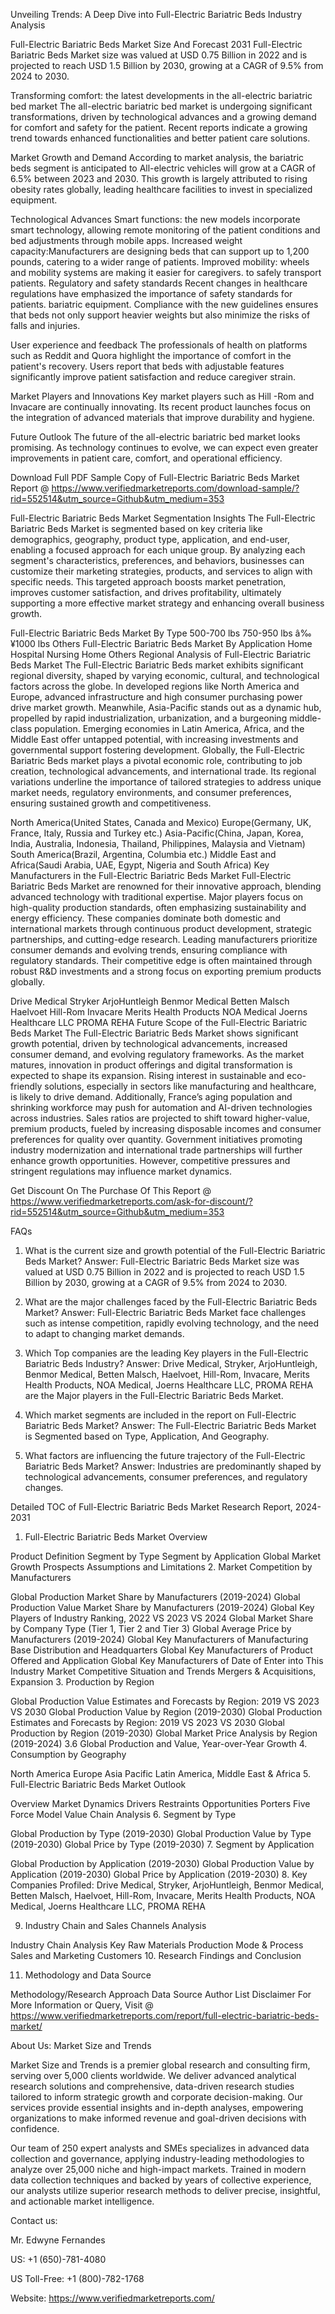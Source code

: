 Unveiling Trends: A Deep Dive into Full-Electric Bariatric Beds Industry Analysis


Full-Electric Bariatric Beds Market Size And Forecast 2031
Full-Electric Bariatric Beds Market size was valued at USD 0.75 Billion in 2022 and is projected to reach USD 1.5 Billion by 2030, growing at a CAGR of 9.5% from 2024 to 2030.

Transforming comfort: the latest developments in the all-electric bariatric bed market
The all-electric bariatric bed market is undergoing significant transformations, driven by technological advances and a growing demand for comfort and safety for the patient. Recent reports indicate a growing trend towards enhanced functionalities and better patient care solutions.

Market Growth and Demand
According to market analysis, the bariatric beds segment is anticipated to All-electric vehicles will grow at a CAGR of 6.5% between 2023 and 2030. This growth is largely attributed to rising obesity rates globally, leading healthcare facilities to invest in specialized equipment.

Technological Advances
Smart functions: the new models incorporate smart technology, allowing remote monitoring of the patient conditions and bed adjustments through mobile apps.
Increased weight capacity:Manufacturers are designing beds that can support up to 1,200 pounds, catering to a wider range of patients.
Improved mobility: wheels and mobility systems are making it easier for caregivers. to safely transport patients.
Regulatory and safety standards
Recent changes in healthcare regulations have emphasized the importance of safety standards for patients. bariatric equipment. Compliance with the new guidelines ensures that beds not only support heavier weights but also minimize the risks of falls and injuries.

User experience and feedback
The professionals of health on platforms such as Reddit and Quora highlight the importance of comfort in the patient's recovery. Users report that beds with adjustable features significantly improve patient satisfaction and reduce caregiver strain.

Market Players and Innovations
Key market players such as Hill -Rom and Invacare are continually innovating. Its recent product launches focus on the integration of advanced materials that improve durability and hygiene.

Future Outlook
The future of the all-electric bariatric bed market looks promising. As technology continues to evolve, we can expect even greater improvements in patient care, comfort, and operational efficiency.

Download Full PDF Sample Copy of Full-Electric Bariatric Beds Market Report @ https://www.verifiedmarketreports.com/download-sample/?rid=552514&utm_source=Github&utm_medium=353

Full-Electric Bariatric Beds Market Segmentation Insights
The Full-Electric Bariatric Beds Market is segmented based on key criteria like demographics, geography, product type, application, and end-user, enabling a focused approach for each unique group. By analyzing each segment's characteristics, preferences, and behaviors, businesses can customize their marketing strategies, products, and services to align with specific needs. This targeted approach boosts market penetration, improves customer satisfaction, and drives profitability, ultimately supporting a more effective market strategy and enhancing overall business growth.

Full-Electric Bariatric Beds Market By Type
500-700 lbs
750-950 lbs
â‰¥1000 lbs
Others
Full-Electric Bariatric Beds Market By Application
Home
Hospital
Nursing Home
Others
Regional Analysis of Full-Electric Bariatric Beds Market
The Full-Electric Bariatric Beds market exhibits significant regional diversity, shaped by varying economic, cultural, and technological factors across the globe. In developed regions like North America and Europe, advanced infrastructure and high consumer purchasing power drive market growth. Meanwhile, Asia-Pacific stands out as a dynamic hub, propelled by rapid industrialization, urbanization, and a burgeoning middle-class population. Emerging economies in Latin America, Africa, and the Middle East offer untapped potential, with increasing investments and governmental support fostering development. Globally, the Full-Electric Bariatric Beds market plays a pivotal economic role, contributing to job creation, technological advancements, and international trade. Its regional variations underline the importance of tailored strategies to address unique market needs, regulatory environments, and consumer preferences, ensuring sustained growth and competitiveness.

North America(United States, Canada and Mexico)
Europe(Germany, UK, France, Italy, Russia and Turkey etc.)
Asia-Pacific(China, Japan, Korea, India, Australia, Indonesia, Thailand, Philippines, Malaysia and Vietnam)
South America(Brazil, Argentina, Columbia etc.)
Middle East and Africa(Saudi Arabia, UAE, Egypt, Nigeria and South Africa)
Key Manufacturers in the Full-Electric Bariatric Beds Market
Full-Electric Bariatric Beds Market are renowned for their innovative approach, blending advanced technology with traditional expertise. Major players focus on high-quality production standards, often emphasizing sustainability and energy efficiency. These companies dominate both domestic and international markets through continuous product development, strategic partnerships, and cutting-edge research. Leading manufacturers prioritize consumer demands and evolving trends, ensuring compliance with regulatory standards. Their competitive edge is often maintained through robust R&D investments and a strong focus on exporting premium products globally.

Drive Medical
Stryker
ArjoHuntleigh
Benmor Medical
Betten Malsch
Haelvoet
Hill-Rom
Invacare
Merits Health Products
NOA Medical
Joerns Healthcare LLC
PROMA REHA
Future Scope of the Full-Electric Bariatric Beds Market
The Full-Electric Bariatric Beds Market shows significant growth potential, driven by technological advancements, increased consumer demand, and evolving regulatory frameworks. As the market matures, innovation in product offerings and digital transformation is expected to shape its expansion. Rising interest in sustainable and eco-friendly solutions, especially in sectors like manufacturing and healthcare, is likely to drive demand. Additionally, France’s aging population and shrinking workforce may push for automation and AI-driven technologies across industries. Sales ratios are projected to shift toward higher-value, premium products, fueled by increasing disposable incomes and consumer preferences for quality over quantity. Government initiatives promoting industry modernization and international trade partnerships will further enhance growth opportunities. However, competitive pressures and stringent regulations may influence market dynamics.

Get Discount On The Purchase Of This Report @ https://www.verifiedmarketreports.com/ask-for-discount/?rid=552514&utm_source=Github&utm_medium=353

FAQs
1. What is the current size and growth potential of the Full-Electric Bariatric Beds Market?
Answer: Full-Electric Bariatric Beds Market size was valued at USD 0.75 Billion in 2022 and is projected to reach USD 1.5 Billion by 2030, growing at a CAGR of 9.5% from 2024 to 2030.

2. What are the major challenges faced by the Full-Electric Bariatric Beds Market?
Answer: Full-Electric Bariatric Beds Market face challenges such as intense competition, rapidly evolving technology, and the need to adapt to changing market demands.

3. Which Top companies are the leading Key players in the Full-Electric Bariatric Beds Industry?
Answer: Drive Medical, Stryker, ArjoHuntleigh, Benmor Medical, Betten Malsch, Haelvoet, Hill-Rom, Invacare, Merits Health Products, NOA Medical, Joerns Healthcare LLC, PROMA REHA are the Major players in the Full-Electric Bariatric Beds Market.

4. Which market segments are included in the report on Full-Electric Bariatric Beds Market?
Answer: The Full-Electric Bariatric Beds Market is Segmented based on Type, Application, And Geography.

5. What factors are influencing the future trajectory of the Full-Electric Bariatric Beds Market?
Answer: Industries are predominantly shaped by technological advancements, consumer preferences, and regulatory changes.

Detailed TOC of Full-Electric Bariatric Beds Market Research Report, 2024-2031
1. Full-Electric Bariatric Beds Market Overview

Product Definition
Segment by Type
Segment by Application
Global Market Growth Prospects
Assumptions and Limitations
2. Market Competition by Manufacturers

Global Production Market Share by Manufacturers (2019-2024)
Global Production Value Market Share by Manufacturers (2019-2024)
Global Key Players of Industry Ranking, 2022 VS 2023 VS 2024
Global Market Share by Company Type (Tier 1, Tier 2 and Tier 3)
Global Average Price by Manufacturers (2019-2024)
Global Key Manufacturers of Manufacturing Base Distribution and Headquarters
Global Key Manufacturers of Product Offered and Application
Global Key Manufacturers of Date of Enter into This Industry
Market Competitive Situation and Trends
Mergers & Acquisitions, Expansion
3. Production by Region

Global Production Value Estimates and Forecasts by Region: 2019 VS 2023 VS 2030
Global Production Value by Region (2019-2030)
Global Production Estimates and Forecasts by Region: 2019 VS 2023 VS 2030
Global Production by Region (2019-2030)
Global Market Price Analysis by Region (2019-2024) 3.6 Global Production and Value, Year-over-Year Growth
4. Consumption by Geography

North America
Europe
Asia Pacific
Latin America, Middle East & Africa
5. Full-Electric Bariatric Beds Market Outlook

Overview
Market Dynamics
Drivers
Restraints
Opportunities
Porters Five Force Model
Value Chain Analysis 
6. Segment by Type

Global Production by Type (2019-2030)
Global Production Value by Type (2019-2030)
Global Price by Type (2019-2030)
7. Segment by Application

Global Production by Application (2019-2030)
Global Production Value by Application (2019-2030)
Global Price by Application (2019-2030)
8. Key Companies Profiled: Drive Medical, Stryker, ArjoHuntleigh, Benmor Medical, Betten Malsch, Haelvoet, Hill-Rom, Invacare, Merits Health Products, NOA Medical, Joerns Healthcare LLC, PROMA REHA

9. Industry Chain and Sales Channels Analysis

Industry Chain Analysis
Key Raw Materials
Production Mode & Process
Sales and Marketing
Customers
10. Research Findings and Conclusion

11. Methodology and Data Source

Methodology/Research Approach
Data Source
Author List
Disclaimer
For More Information or Query, Visit @ https://www.verifiedmarketreports.com/report/full-electric-bariatric-beds-market/

About Us: Market Size and Trends

Market Size and Trends is a premier global research and consulting firm, serving over 5,000 clients worldwide. We deliver advanced analytical research solutions and comprehensive, data-driven research studies tailored to inform strategic growth and corporate decision-making. Our services provide essential insights and in-depth analyses, empowering organizations to make informed revenue and goal-driven decisions with confidence.

Our team of 250 expert analysts and SMEs specializes in advanced data collection and governance, applying industry-leading methodologies to analyze over 25,000 niche and high-impact markets. Trained in modern data collection techniques and backed by years of collective experience, our analysts utilize superior research methods to deliver precise, insightful, and actionable market intelligence.

Contact us:

Mr. Edwyne Fernandes

US: +1 (650)-781-4080

US Toll-Free: +1 (800)-782-1768

Website: https://www.verifiedmarketreports.com/
